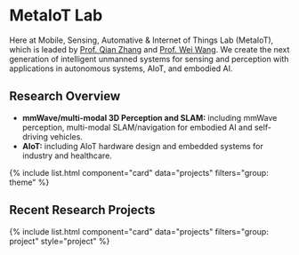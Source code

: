 ---
---

# MetaIoT Lab
Here at Mobile, Sensing, Automative & Internet of Things Lab (MetaIoT), which is leaded by [Prof. Qian Zhang](https://www.cse.ust.hk/~qianzh/) and [Prof. Wei Wang](https://metaiot.group/weiwang.html). We create the next generation of intelligent unmanned systems for sensing and perception with applications in autonomous systems, AIoT, and embodied AI.

## Research Overview
- **mmWave/multi-modal 3D Perception and SLAM:** including mmWave perception, multi-modal SLAM/navigation for embodied AI and self-driving vehicles.
- **AIoT:** including AIoT hardware design and embedded systems for industry and healthcare.

{% include list.html component="card" data="projects" filters="group: theme" %}


## Recent Research Projects

{% include list.html component="card" data="projects" filters="group: project" style="project" %}
